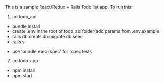 This is a sample React/Redux + Rails Todo list app. To run this:
1. cd todo_api
- bundle install
- create .env in the root of todo_api folder(add params from .env.example
- rails db:create db:migrate db:seed
- rails s

* use 'bundle exec rspec' for rspec tests 

2. cd todo-app
- npm install
- npm start
